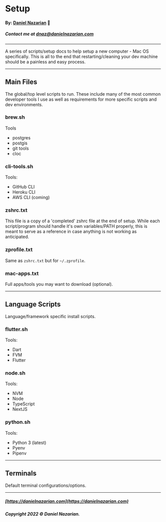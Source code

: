 # Setup
#### By: [Daniel Nazarian](https://danielnazarian) 🐧
##### Contact me at <dnaz@danielnazarian.com>

-------------------------------------------------------

A series of scripts/setup docs to help setup a new computer - Mac OS specifically. This is all to the end that restarting/cleaning
your dev machine should be a painless and easy process.

-------------------------------------------------------

## Main Files
The global/top level scripts to run. These include many of the most common developer tools I use as well as requirements for more
specific scripts and dev environments.

### brew.sh
Tools
- postgres
- postgis
- git tools
- cloc

### cli-tools.sh
Tools:
- GitHub CLI
- Heroku CLI
- AWS CLI (coming)

### zshrc.txt
This file is a copy of a 'completed' zshrc file at the end of setup. While each script/program should handle it's own variables/PATH
properly, this is meant to serve as a reference in case anything is not working as anticipated.

### zprofile.txt
Same as `zshrc.txt` but for `~/.zprofile`.

### mac-apps.txt
Full apps/tools you may want to download (optional).

-------------------------------------------------------

## Language Scripts
Language/framework specific install scripts.

### flutter.sh
Tools:
- Dart
- FVM
- Flutter

### node.sh
Tools:
- NVM
- Node
- TypeScript
- NextJS

### python.sh
Tools:
- Python 3 (latest)
- Pyenv
- Pipenv

-------------------------------------------------------

## Terminals
Default terminal configurations/options.


-------------------------------------------------------

##### [https://danielnazarian.com](https://danielnazarian.com)
##### Copyright 2022 © Daniel Nazarian.
